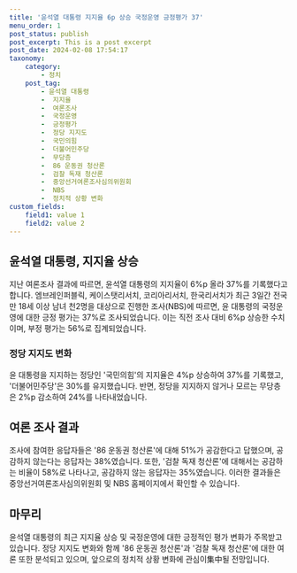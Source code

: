```yaml
---
title: '윤석열 대통령 지지율 6p 상승 국정운영 긍정평가 37'
menu_order: 1
post_status: publish
post_excerpt: This is a post excerpt
post_date: 2024-02-08 17:54:17
taxonomy:
    category:
        - 정치
    post_tag:
        - 윤석열 대통령
        -  지지율
        -  여론조사
        -  국정운영
        -  긍정평가
        -  정당 지지도
        -  국민의힘
        -  더불어민주당
        -  무당층
        -  86 운동권 청산론
        -  검찰 독재 청산론
        -  중앙선거여론조사심의위원회
        -  NBS
        -  정치적 상황 변화
custom_fields:
    field1: value 1
    field2: value 2
---
```


## 윤석열 대통령, 지지율 상승
지난 여론조사 결과에 따르면, 윤석열 대통령의 지지율이 6%p 올라 37%를 기록했다고 합니다. 엠브레인퍼블릭, 케이스탯리서치, 코리아리서치, 한국리서치가 최근 3일간 전국 만 18세 이상 남녀 천2명을 대상으로 진행한 조사(NBS)에 따르면, 윤 대통령의 국정운영에 대한 긍정 평가는 37%로 조사되었습니다. 이는 직전 조사 대비 6%p 상승한 수치이며, 부정 평가는 56%로 집계되었습니다.
### 정당 지지도 변화
윤 대통령을 지지하는 정당인 '국민의힘'의 지지율은 4%p 상승하여 37%를 기록했고, '더불어민주당'은 30%를 유지했습니다. 반면, 정당을 지지하지 않거나 모르는 무당층은 2%p 감소하여 24%를 나타내었습니다.
## 여론 조사 결과
조사에 참여한 응답자들은 '86 운동권 청산론'에 대해 51%가 공감한다고 답했으며, 공감하지 않는다는 응답자는 38%였습니다. 또한, '검찰 독재 청산론'에 대해서는 공감하는 비율이 58%로 나타나고, 공감하지 않는 응답자는 35%였습니다. 이러한 결과들은 중앙선거여론조사심의위원회 및 NBS 홈페이지에서 확인할 수 있습니다.
## 마무리
윤석열 대통령의 최근 지지율 상승 및 국정운영에 대한 긍정적인 평가 변화가 주목받고 있습니다. 정당 지지도 변화와 함께 '86 운동권 청산론'과 '검찰 독재 청산론'에 대한 여론 또한 분석되고 있으며, 앞으로의 정치적 상황 변화에 관심이集中될 전망입니다.
